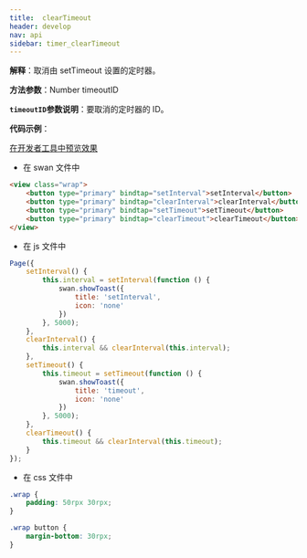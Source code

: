 ```yaml
---
title:  clearTimeout
header: develop
nav: api
sidebar: timer_clearTimeout
---
```

 

**解释**：取消由 setTimeout 设置的定时器。

**方法参数**：Number timeoutID

**`timeoutID`参数说明**：要取消的定时器的 ID。

**代码示例**：

<a href="swanide://fragment/283a511a5f8ef18ab6b2b90c8c6e44441558350989738" title="在开发者工具中预览效果" target="_self">在开发者工具中预览效果</a>

* 在 swan 文件中

```html
<view class="wrap">
    <button type="primary" bindtap="setInterval">setInterval</button>
    <button type="primary" bindtap="clearInterval">clearInterval</button>
    <button type="primary" bindtap="setTimeout">setTimeout</button>
    <button type="primary" bindtap="clearTimeout">clearTimeout</button>
</view>
```

* 在 js 文件中

```js
Page({
    setInterval() {
        this.interval = setInterval(function () {
            swan.showToast({
                title: 'setInterval',
                icon: 'none'
            })
        }, 5000);
    },
    clearInterval() {
        this.interval && clearInterval(this.interval);
    },
    setTimeout() {
        this.timeout = setTimeout(function () {
            swan.showToast({
                title: 'timeout',
                icon: 'none'
            })
        }, 5000);
    },
    clearTimeout() {
        this.timeout && clearInterval(this.timeout);
    }
});
```
* 在 css 文件中

```css
.wrap {
    padding: 50rpx 30rpx;
}

.wrap button {
    margin-bottom: 30rpx;
}
```

